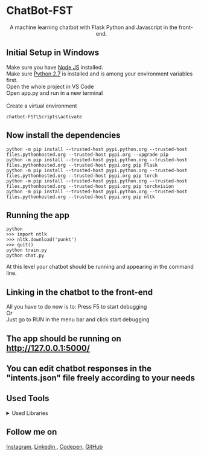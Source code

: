 # ChatBot-FST
<p align="center">
A machine learning chatbot with Flask Python and Javascript in the front-end.
</p>

## Initial Setup in Windows
Make sure you have [Node JS](https://nodejs.org/dist/v16.15.0/node-v16.15.0-x64.msi) installed.<br>
Make sure [Python 2.7](https://www.python.org/ftp/python/2.7.18/python-2.7.18.amd64.msi) is installed and is among your environment variables first.<br>
Open the whole project in VS Code <br>
Open app.py and run in a new terminal <br>
<br>
Create a virtual environment 
```
chatbot-FST\Scripts\activate
```

## Now install the dependencies 

```
python -m pip install --trusted-host pypi.python.org --trusted-host files.pythonhosted.org --trusted-host pypi.org --upgrade pip
python -m pip install --trusted-host pypi.python.org --trusted-host files.pythonhosted.org --trusted-host pypi.org pip Flask
python -m pip install --trusted-host pypi.python.org --trusted-host files.pythonhosted.org --trusted-host pypi.org pip torch
python -m pip install --trusted-host pypi.python.org --trusted-host files.pythonhosted.org --trusted-host pypi.org pip torchvision
python -m pip install --trusted-host pypi.python.org --trusted-host files.pythonhosted.org --trusted-host pypi.org pip nltk
```

## Running the app

```
python
>>> import ntlk
>>> nltk.download('punkt')
>>> quit() 
python train.py
python chat.py
```
At this level your chatbot should be running and appearing in the command line.

## Linking in the chatbot to the front-end

All you have to do now is to:
Press F5 to start debugging<br> 
Or<br> 
Just go to RUN in the menu bar and click start debugging<br>

## The app should be running on http://127.0.0.1:5000/

## You can edit chatbot responses in the "intents.json" file freely according to your needs 

## Used Tools

<details>
  <summary>Used Libraries</summary>
  
<!--START_SECTION:activity-->
1. [Flask](https://flask.palletsprojects.com/en/2.1.x/)
2. [PyTorch](https://pytorch.org/vision/stable/index.html)
3. [Nltk](https://www.nltk.org)

</details>

## Follow me on

[Instagram](https://www.instagram.com/houssem_lachtar/), [Linkedin ](https://www.linkedin.com/in/houssem-lachtar/), [Codepen](https://codepen.io/houssem-lachtar), [GitHub](https://github.com/houssemlachtar)
